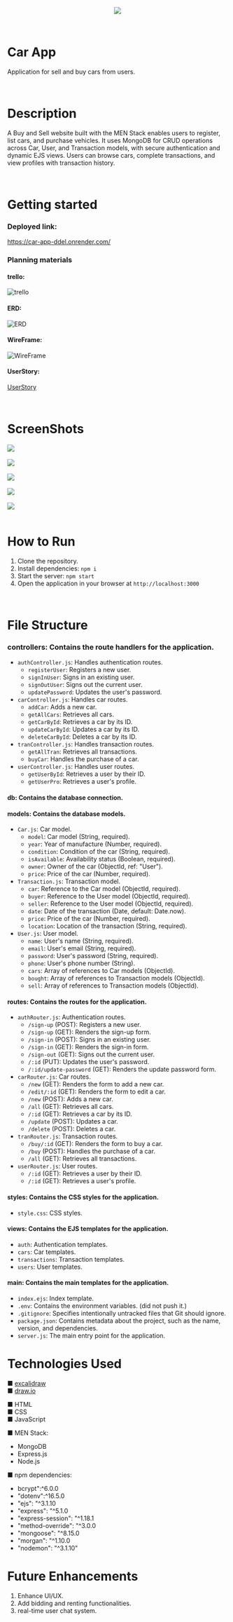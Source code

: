 <p align="center"><img src="./images/logo.png"/></p>

<br>

# Car App

Application for sell and buy cars from users.

<br>

# Description

A Buy and Sell website built with the MEN Stack enables users to register, list cars, and purchase vehicles. It uses MongoDB for CRUD operations across Car, User, and Transaction models, with secure authentication and dynamic EJS views. Users can browse cars, complete transactions, and view profiles with transaction history.

<br>

# Getting started

### Deployed link:

https://car-app-ddel.onrender.com/ <br>

### Planning materials

#### trello:

![trello](./planning-materials/trello.png)
<br>

#### ERD:

![ERD](./planning-materials/ERD.png)
<br>

#### WireFrame:

![WireFrame](./planning-materials/WireFrame.png)

#### UserStory:

[UserStory](./planning-materials/User-Stories.md)

<br>

# ScreenShots

<img src='./images/screenShots/Screenshot 2025-05-24 112559.png'   />
<br>
<br>
<img src='./images/screenShots/Screenshot 2025-05-24 112645.png'  />
<br>
<br>
<img src='./images/screenShots/Screenshot 2025-05-24 112702.png'   />
<br>
<br>
<img src='./images/screenShots/Screenshot 2025-05-24 112719.png'   />
<br>
<br>
<img src='./images/screenShots/Screenshot 2025-05-24 113823.png'   />
<br>
<br>

# How to Run

1.  Clone the repository.
2.  Install dependencies: `npm i`
3.  Start the server: `npm start`
4.  Open the application in your browser at `http://localhost:3000`

<br>

# File Structure

### **controllers**: Contains the route handlers for the application.

- `authController.js`: Handles authentication routes. <br>
  - `registerUser`: Registers a new user.<br>
  - `signInUser`: Signs in an existing user. <br>
  - `signOutUser`: Signs out the current user. <br>
  - `updatePassword`: Updates the user's password. <br>
- `carController.js`: Handles car routes. <br>
  - `addCar`: Adds a new car. <br>
  - `getAllCars`: Retrieves all cars. <br>
  - `getCarById`: Retrieves a car by its ID. <br>
  - `updateCarById`: Updates a car by its ID. <br>
  - `deleteCarById`: Deletes a car by its ID. <br>
- `tranController.js`: Handles transaction routes.<br>
  - `getAllTran`: Retrieves all transactions. <br>
  - `buyCar`: Handles the purchase of a car. <br>
- `userController.js`: Handles user routes. <br>
  - `getUserById`: Retrieves a user by their ID. <br>
  - `getUserPro`: Retrieves a user's profile. <br>

#### **db**: Contains the database connection.

#### **models**: Contains the database models.

- `Car.js`: Car model. <br>
  - `model`: Car model (String, required). <br>
  - `year`: Year of manufacture (Number, required). <br>
  - `condition`: Condition of the car (String, required).<br>
  - `isAvailable`: Availability status (Boolean, required). <br>
  - `owner`: Owner of the car (ObjectId, ref: "User"). <br>
  - `price`: Price of the car (Number, required).<br>
- `Transaction.js`: Transaction model.<br>
  - `car`: Reference to the Car model (ObjectId, required). <br>
  - `buyer`: Reference to the User model (ObjectId, required).<br>
  - `seller`: Reference to the User model (ObjectId, required). <br>
  - `date`: Date of the transaction (Date, default: Date.now). <br>
  - `price`: Price of the car (Number, required). <br>
  - `location`: Location of the transaction (String, required). <br>
- `User.js`: User model. <br>
  - `name`: User's name (String, required). <br>
  - `email`: User's email (String, required). <br>
  - `password`: User's password (String, required). <br>
  - `phone`: User's phone number (String). <br>
  - `cars`: Array of references to Car models (ObjectId).
  - `bought`: Array of references to Transaction models (ObjectId). <br>
  - `sell`: Array of references to Transaction models (ObjectId).

#### **routes**: Contains the routes for the application.

- `authRouter.js`: Authentication routes.<br>
  - `/sign-up` (POST): Registers a new user. <br>
  - `/sign-up` (GET): Renders the sign-up form.<br>
  - `/sign-in` (POST): Signs in an existing user. <br>
  - `/sign-in` (GET): Renders the sign-in form. <br>
  - `/sign-out` (GET): Signs out the current user. <br>
  - `/:id` (PUT): Updates the user's password. <br>
  - `/:id/update-password` (GET): Renders the update password form. <br>
- `carRouter.js`: Car routes. <br>
  - `/new` (GET): Renders the form to add a new car. <br>
  - `/edit/:id` (GET): Renders the form to edit a car.<br>
  - `/new` (POST): Adds a new car. <br>
  - `/all` (GET): Retrieves all cars. <br>
  - `/:id` (GET): Retrieves a car by its ID. <br>
  - `/update` (POST): Updates a car. <br>
  - `/delete` (POST): Deletes a car. <br>
- `tranRouter.js`: Transaction routes. <br>
  - `/buy/:id` (GET): Renders the form to buy a car. <br>
  - `/buy` (POST): Handles the purchase of a car. <br>
  - `/all` (GET): Retrieves all transactions. <br>
- `userRouter.js`: User routes. <br>
  - `/:id` (GET): Retrieves a user by their ID. <br>
  - `/:id` (GET): Retrieves a user's profile.

#### **styles**: Contains the CSS styles for the application.

- `style.css`: CSS styles.

#### **views**: Contains the EJS templates for the application.

- `auth`: Authentication templates.<br>
- `cars`: Car templates. <br>
- `transactions`: Transaction templates. <br>
- `users`: User templates.<br>

#### **main**: Contains the main templates for the application.
- `index.ejs`: Index template. <br>
- `.env`: Contains the environment variables. (did not push it.) <br>
- `.gitignore`: Specifies intentionally untracked files that Git should ignore.<br>
- `package.json`: Contains metadata about the project, such as the name, version, and dependencies. <br>
- `server.js`: The main entry point for the application.

# Technologies Used

■ [excalidraw](https://excalidraw.com/) <br>
■ [draw.io](https://app.diagrams.net) <br>

■ HTML<br>
■ CSS<br>
■ JavaScript <br>

■ MEN Stack:

- MongoDB
- Express.js
- Node.js

■ npm dependencies:

- bcrypt":^6.0.0 <br>
- "dotenv":^16.5.0 <br>
- "ejs": "^3.1.10 <br>
- "express": "^5.1.0 <br>
- "express-session": "^1.18.1 <br>
- "method-override": "^3.0.0 <br>
- "mongoose": "^8.15.0 <br>
- "morgan": "^1.10.0 <br>
- "nodemon": "^3.1.10"
  <br>

# Future Enhancements

1. Enhance UI/UX.
2. Add bidding and renting functionalities.
3. real-time user chat system.
